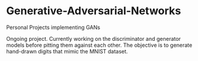 # Generative-Adversarial-Networks
Personal Projects implementing GANs

Ongoing project. Currently working on the discriminator and generator models before pitting them against each other. The objective is to generate hand-drawn digits that mimic the MNIST dataset.
